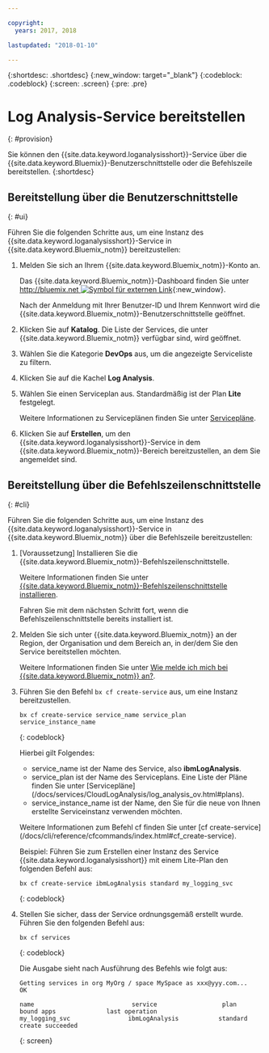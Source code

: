 ```yaml
---

copyright:
  years: 2017, 2018

lastupdated: "2018-01-10"

---
```




{:shortdesc: .shortdesc}
{:new_window: target="_blank"}
{:codeblock: .codeblock}
{:screen: .screen}
{:pre: .pre}


# Log Analysis-Service bereitstellen
{: #provision}

Sie können den {{site.data.keyword.loganalysisshort}}-Service über die {{site.data.keyword.Bluemix}}-Benutzerschnittstelle oder die Befehlszeile bereitstellen.
{:shortdesc}


## Bereitstellung über die Benutzerschnittstelle
{: #ui}

Führen Sie die folgenden Schritte aus, um eine Instanz des {{site.data.keyword.loganalysisshort}}-Service in {{site.data.keyword.Bluemix_notm}} bereitzustellen:

1. Melden Sie sich an Ihrem {{site.data.keyword.Bluemix_notm}}-Konto an.

    Das {{site.data.keyword.Bluemix_notm}}-Dashboard finden Sie unter [http://bluemix.net ![Symbol für externen Link](../../../icons/launch-glyph.svg "Symbol für externen Link")](http://bluemix.net){:new_window}.
    
	Nach der Anmeldung mit Ihrer Benutzer-ID und Ihrem Kennwort wird die {{site.data.keyword.Bluemix_notm}}-Benutzerschnittstelle geöffnet.

2. Klicken Sie auf **Katalog**. Die Liste der Services, die unter {{site.data.keyword.Bluemix_notm}} verfügbar sind, wird geöffnet.

3. Wählen Sie die Kategorie **DevOps** aus, um die angezeigte Serviceliste zu filtern.

4. Klicken Sie auf die Kachel **Log Analysis**.

5. Wählen Sie einen Serviceplan aus. Standardmäßig ist der Plan **Lite** festgelegt.

    Weitere Informationen zu Serviceplänen finden Sie unter [Servicepläne](/docs/services/CloudLogAnalysis/log_analysis_ov.html#plans).
	
6. Klicken Sie auf **Erstellen**, um den {{site.data.keyword.loganalysisshort}}-Service in dem {{site.data.keyword.Bluemix_notm}}-Bereich bereitzustellen, an dem Sie angemeldet sind.
  
 

## Bereitstellung über die Befehlszeilenschnittstelle
{: #cli}

Führen Sie die folgenden Schritte aus, um eine Instanz des {{site.data.keyword.loganalysisshort}}-Service in {{site.data.keyword.Bluemix_notm}} über die Befehlszeile bereitzustellen:

1. [Voraussetzung] Installieren Sie die {{site.data.keyword.Bluemix_notm}}-Befehlszeilenschnittstelle.

   Weitere Informationen finden Sie unter [{{site.data.keyword.Bluemix_notm}}-Befehlszeilenschnittstelle installieren](/docs/cli/reference/bluemix_cli/download_cli.html#download_install).
   
   Fahren Sie mit dem nächsten Schritt fort, wenn die Befehlszeilenschnittstelle bereits installiert ist.
    
2. Melden Sie sich unter {{site.data.keyword.Bluemix_notm}} an der Region, der Organisation und dem Bereich an, in der/dem Sie den Service bereitstellen möchten. 

    Weitere Informationen finden Sie unter [Wie melde ich mich bei {{site.data.keyword.Bluemix_notm}} an?](/docs/services/CloudLogAnalysis/qa/cli_qa.html#login).
	
3. Führen Sie den Befehl `bx cf create-service` aus, um eine Instanz bereitzustellen.

    ```
	bx cf create-service service_name service_plan service_instance_name
	```
	{: codeblock}
	
	Hierbei gilt Folgendes:
	
	* service_name ist der Name des Service, also **ibmLogAnalysis**.
	* service_plan ist der Name des Serviceplans. Eine Liste der Pläne finden Sie unter [Servicepläne] (/docs/services/CloudLogAnalysis/log_analysis_ov.html#plans).
	* service_instance_name ist der Name, den Sie für die neue von Ihnen erstellte Serviceinstanz verwenden möchten.
	
	Weitere Informationen zum Befehl cf finden Sie unter [cf create-service] (/docs/cli/reference/cfcommands/index.html#cf_create-service).

	Beispiel: Führen Sie zum Erstellen einer Instanz des Service {{site.data.keyword.loganalysisshort}} mit einem Lite-Plan den folgenden Befehl aus:
	
	```
	bx cf create-service ibmLogAnalysis standard my_logging_svc
	```
	{: codeblock}
	
4. Stellen Sie sicher, dass der Service ordnungsgemäß erstellt wurde. Führen Sie den folgenden Befehl aus:

    ```	
	bx cf services
	```
	{: codeblock}
	
	Die Ausgabe sieht nach Ausführung des Befehls wie folgt aus:
	
	```
    Getting services in org MyOrg / space MySpace as xxx@yyy.com...
    OK
    
    name                           service                  plan                   bound apps              last operation
    my_logging_svc                ibmLogAnalysis           standard                                        create succeeded
	```
	{: screen}

	



